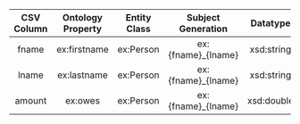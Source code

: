 | CSV Column | Ontology Property | Entity Class | Subject Generation        | Datatype   |
|:----------:|:-----------------:|:------------:|:-------------------------:|:----------:|
| fname	     | ex:firstname 	 | ex:Person 	| ex:{fname}_{lname}	    | xsd:string |
| lname	     | ex:lastname 	     | ex:Person 	| ex:{fname}_{lname}	    | xsd:string |
| amount	 | ex:owes 	         | ex:Person 	| ex:{fname}_{lname}	    | xsd:double | 
